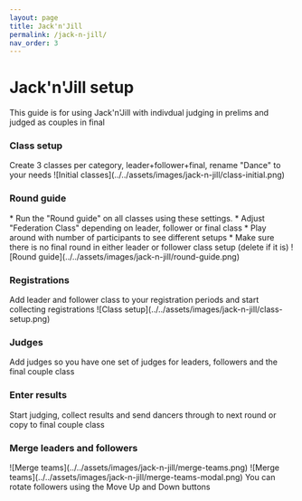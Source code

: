```yaml
---
layout: page
title: Jack'n'Jill
permalink: /jack-n-jill/
nav_order: 3
---
```


<h1>Jack'n'Jill setup</h1>
This guide is for using Jack'n'Jill with indivdual judging in prelims and judged as couples in final

<h3>Class setup</h3>
Create 3 classes per category, leader+follower+final, rename "Dance" to your needs
![Initial classes](../../assets/images/jack-n-jill/class-initial.png)

<h3>Round guide</h3>
* Run the "Round guide" on all classes using these settings.
* Adjust "Federation Class" depending on leader, follower or final class
* Play around with number of participants to see different setups
* Make sure there is no final round in either leader or follower class setup (delete if it is)
![Round guide](../../assets/images/jack-n-jill/round-guide.png)

<h3>Registrations</h3>
Add leader and follower class to your registration periods and start collecting registrations
![Class setup](../../assets/images/jack-n-jill/class-setup.png)

<h3>Judges</h3>
Add judges so you have one set of judges for leaders, followers and the final couple class

<h3>Enter results</h3>
Start judging, collect results and send dancers through to next round or copy to final couple class

<h3>Merge leaders and followers</h3>
![Merge teams](../../assets/images/jack-n-jill/merge-teams.png)
![Merge teams](../../assets/images/jack-n-jill/merge-teams-modal.png)
You can rotate followers using the Move Up and Down buttons